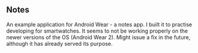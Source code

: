 Notes
--------------

An example application for Android Wear - a notes app. I built it to practise developing for smartwatches. It seems to not be working properly on the newer versions of the OS (Android Wear 2). Might issue a fix in the future, although it has already served its purpose.

